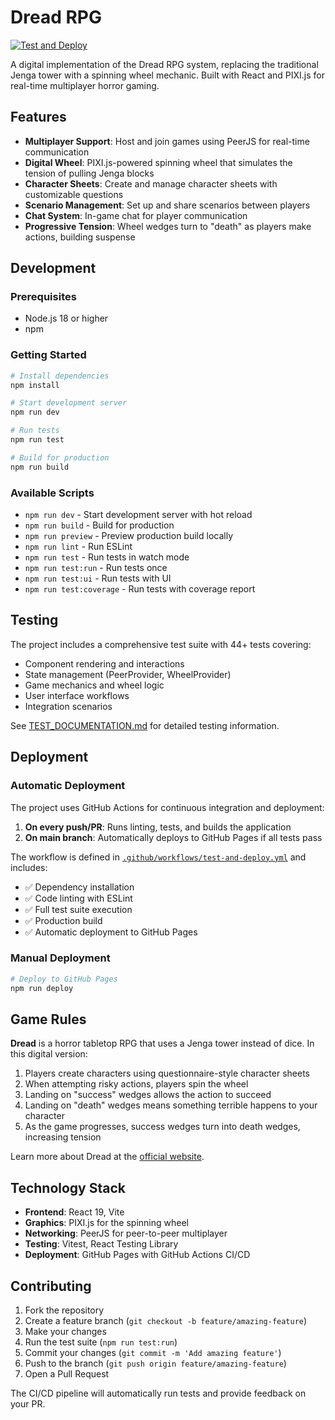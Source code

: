 # Dread RPG

[![Test and Deploy](https://github.com/MadonnaMat/dreadrpg/actions/workflows/test-and-deploy.yml/badge.svg)](https://github.com/MadonnaMat/dreadrpg/actions/workflows/test-and-deploy.yml)

A digital implementation of the Dread RPG system, replacing the traditional Jenga tower with a spinning wheel mechanic. Built with React and PIXI.js for real-time multiplayer horror gaming.

## Features

- **Multiplayer Support**: Host and join games using PeerJS for real-time communication
- **Digital Wheel**: PIXI.js-powered spinning wheel that simulates the tension of pulling Jenga blocks
- **Character Sheets**: Create and manage character sheets with customizable questions
- **Scenario Management**: Set up and share scenarios between players
- **Chat System**: In-game chat for player communication
- **Progressive Tension**: Wheel wedges turn to "death" as players make actions, building suspense

## Development

### Prerequisites

- Node.js 18 or higher
- npm

### Getting Started

```bash
# Install dependencies
npm install

# Start development server
npm run dev

# Run tests
npm run test

# Build for production
npm run build
```

### Available Scripts

- `npm run dev` - Start development server with hot reload
- `npm run build` - Build for production
- `npm run preview` - Preview production build locally
- `npm run lint` - Run ESLint
- `npm run test` - Run tests in watch mode
- `npm run test:run` - Run tests once
- `npm run test:ui` - Run tests with UI
- `npm run test:coverage` - Run tests with coverage report

## Testing

The project includes a comprehensive test suite with 44+ tests covering:

- Component rendering and interactions
- State management (PeerProvider, WheelProvider)
- Game mechanics and wheel logic
- User interface workflows
- Integration scenarios

See [TEST_DOCUMENTATION.md](./TEST_DOCUMENTATION.md) for detailed testing information.

## Deployment

### Automatic Deployment

The project uses GitHub Actions for continuous integration and deployment:

1. **On every push/PR**: Runs linting, tests, and builds the application
2. **On main branch**: Automatically deploys to GitHub Pages if all tests pass

The workflow is defined in [`.github/workflows/test-and-deploy.yml`](./.github/workflows/test-and-deploy.yml) and includes:

- ✅ Dependency installation
- ✅ Code linting with ESLint
- ✅ Full test suite execution
- ✅ Production build
- ✅ Automatic deployment to GitHub Pages

### Manual Deployment

```bash
# Deploy to GitHub Pages
npm run deploy
```

## Game Rules

**Dread** is a horror tabletop RPG that uses a Jenga tower instead of dice. In this digital version:

1. Players create characters using questionnaire-style character sheets
2. When attempting risky actions, players spin the wheel
3. Landing on "success" wedges allows the action to succeed
4. Landing on "death" wedges means something terrible happens to your character
5. As the game progresses, success wedges turn into death wedges, increasing tension

Learn more about Dread at the [official website](https://www.tiltingatwindmills.net/games/dread/).

## Technology Stack

- **Frontend**: React 19, Vite
- **Graphics**: PIXI.js for the spinning wheel
- **Networking**: PeerJS for peer-to-peer multiplayer
- **Testing**: Vitest, React Testing Library
- **Deployment**: GitHub Pages with GitHub Actions CI/CD

## Contributing

1. Fork the repository
2. Create a feature branch (`git checkout -b feature/amazing-feature`)
3. Make your changes
4. Run the test suite (`npm run test:run`)
5. Commit your changes (`git commit -m 'Add amazing feature'`)
6. Push to the branch (`git push origin feature/amazing-feature`)
7. Open a Pull Request

The CI/CD pipeline will automatically run tests and provide feedback on your PR.
